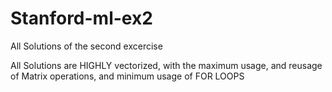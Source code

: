 # Stanford-ml-ex2
All Solutions of the second excercise

All Solutions are HIGHLY vectorized, with the maximum usage, and reusage of Matrix operations, and minimum usage of FOR LOOPS
